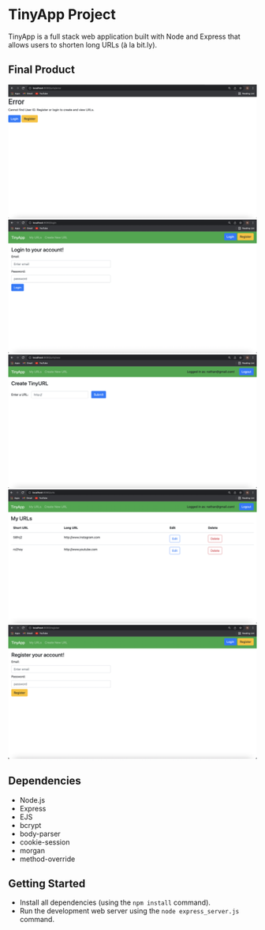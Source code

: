 # TinyApp Project

TinyApp is a full stack web application built with Node and Express that allows users to shorten long URLs (à la bit.ly).

## Final Product

!["screenshot of error page"](https://github.com/nathanpare/tinyapp/blob/main/docs/urls_error.png?raw=true)
!["screenshot of Login page"](https://github.com/nathanpare/tinyapp/blob/main/docs/urls_login.png?raw=true)
!["screenshot of create URL page"](https://github.com/nathanpare/tinyapp/blob/main/docs/urls_new.png?raw=true)
!["screenshot of URLs page"](https://github.com/nathanpare/tinyapp/blob/main/docs/urls_page.png?raw=true)
!["screenshot of Register page"](https://github.com/nathanpare/tinyapp/blob/main/docs/urls_register.png?raw=true)

## Dependencies

- Node.js
- Express
- EJS
- bcrypt
- body-parser
- cookie-session
- morgan
- method-override


## Getting Started

- Install all dependencies (using the `npm install` command).
- Run the development web server using the `node express_server.js` command.